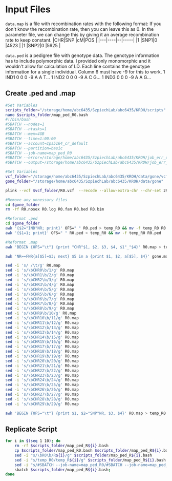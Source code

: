 # Input Files

`data.map` is a file with recombination rates with the following format: If you don't know the recombination rate, then you can leave this as 0. In the parameter file, we can change this by giving it an average recombination
rate to keep constant. 
|CHR|SNP |cM|POS  |
|---|----|--|-----|
|1  |SNP1|0 |4523 |
|1  |SNP2|0 |5625 |

`data.ped` is a pedigree file with genotype data. The genotype information has to include polymorphic data. I provided only monomorphic and it wouldn't allow for calculation of LD. Each line contains the genotype information for a single individual. Column 6 must have -9 for this to work. 
1 IND1 0 0 0 -9 A A T...
1 IND2 0 0 0 -9 A C G...
1 IND3 0 0 0 -9 A A G...

## Create .ped and .map 
```bash
#Set Variables 
scripts_folder="/storage/home/abc6435/SzpiechLab/abc6435/KROH/scripts"
nano $scripts_folder/map_ped_R0.bash
#!/bin/bash
#SBATCH --nodes=1
#SBATCH --ntasks=1
#SBATCH --mem=4GB
#SBATCH --time=1:00:00
#SBATCH --account=zps5164_cr_default
#SBATCH --partition=basic
#SBATCH --job-name=map_ped_R0
#SBATCH --error=/storage/home/abc6435/SzpiechLab/abc6435/KROH/job_err_output/%x.%j.out
#SBATCH --output=/storage/home/abc6435/SzpiechLab/abc6435/KROH/job_err_output/%x.%j.out

#Set Variables
vcf_folder="/storage/home/abc6435/SzpiechLab/abc6435/KROH/data/gone/vcf_kirt"
gone_folder="/storage/home/abc6435/SzpiechLab/abc6435/KROH/data/gone"

plink --vcf $vcf_folder/R0.vcf  --recode --allow-extra-chr --chr-set 29 --make-bed --out $gone_folder/R0

#Remove any unnessary files
cd $gone_folder
rm -rf R0.nosex R0.log R0.fam R0.bed R0.bim

#Reformat .ped
cd $gone_folder
awk '{$2="IND"NR; print}' OFS=" " R0.ped > temp_R0 && mv -f temp_R0 R0.ped
awk '{$1=1; print}' OFS=" " R0.ped > temp_R0 && mv -f temp_R0 R0.ped

#Reformat .map
awk 'BEGIN {OFS="\t"} {print "CHR"$1, $2, $3, $4, $1"_"$4}' R0.map > temp_R0 && mv -f temp_R0 R0.map

awk 'NR==FNR{a[$5]=$3; next} $5 in a {print $1, $2, a[$5], $4}' gone.map R0.map > temp_R0 && mv -f temp_R0 R0.map

sed -i 's/ /\t/g' R0.map
sed -i 's/\bCHR0\b/1/g' R0.map
sed -i 's/\bCHR1\b/2/g' R0.map
sed -i 's/\bCHR2\b/3/g' R0.map
sed -i 's/\bCHR3\b/4/g' R0.map
sed -i 's/\bCHR4\b/5/g' R0.map
sed -i 's/\bCHR5\b/6/g' R0.map
sed -i 's/\bCHR6\b/7/g' R0.map
sed -i 's/\bCHR7\b/8/g' R0.map
sed -i 's/\bCHR8\b/9/g' R0.map
sed -i 's/\bCHR9\b/10/g' R0.map
sed -i 's/\bCHR10\b/11/g' R0.map
sed -i 's/\bCHR11\b/12/g' R0.map
sed -i 's/\bCHR12\b/13/g' R0.map
sed -i 's/\bCHR13\b/14/g' R0.map
sed -i 's/\bCHR14\b/15/g' R0.map
sed -i 's/\bCHR15\b/16/g' R0.map
sed -i 's/\bCHR17\b/17/g' R0.map
sed -i 's/\bCHR18\b/18/g' R0.map
sed -i 's/\bCHR19\b/19/g' R0.map
sed -i 's/\bCHR20\b/20/g' R0.map
sed -i 's/\bCHR21\b/21/g' R0.map
sed -i 's/\bCHR22\b/22/g' R0.map
sed -i 's/\bCHR23\b/23/g' R0.map
sed -i 's/\bCHR24\b/24/g' R0.map
sed -i 's/\bCHR25\b/25/g' R0.map
sed -i 's/\bCHR26\b/26/g' R0.map
sed -i 's/\bCHR27\b/27/g' R0.map
sed -i 's/\bCHR28\b/28/g' R0.map
sed -i 's/\bCHR29\b/29/g' R0.map

awk 'BEGIN {OFS="\t"} {print $1, $2="SNP"NR, $3, $4}' R0.map > temp_R0 && mv -f temp_R0 R0.map
```

## Replicate Script
```bash
for i in $(seq 1 10); do
    rm -rf $scripts_folder/map_ped_R${i}.bash
    cp $scripts_folder/map_ped_R0.bash $scripts_folder/map_ped_R${i}.bash
    sed -i "s/\bR0\b/R${i}/g" $scripts_folder/map_ped_R${i}.bash
    sed -i "s/temp_R0/temp_R${i}/g" $scripts_folder/map_ped_R${i}.bash
    sed -i "s/#SBATCH --job-name=map_ped_R0/#SBATCH --job-name=map_ped_R${i}/g" $scripts_folder/map_ped_R${i}.bash
    sbatch $scripts_folder/map_ped_R${i}.bash;
done
```